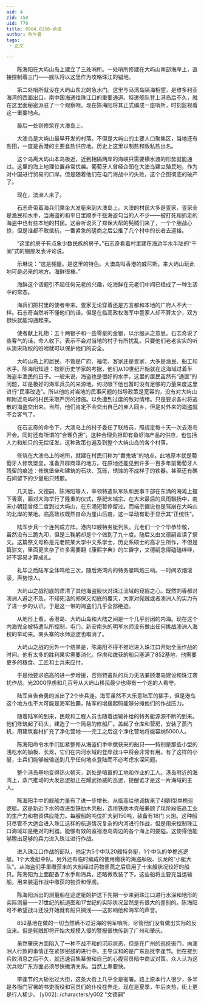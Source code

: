 ```yaml
---
aid: 4
zid: 158
uid: 770
title: 0004.0158-余波
author: 吹牛者
tags: 
 - 正文

---
```




　　陈海阳在大屿山岛上建立了三处哨所。一处哨所修建在大屿山南部海岸上，直接控制着三门——舰队将以这里作为攻略珠江的锚地。

　　第二处哨所就设在大屿山东北的急水门。这里与马湾岛隔海相望，是维多利亚海湾的西面出口，南中国海通往珠江口的重要通道。特遣舰队登上港岛后不久，就在这里面秘密派驻了一个观察哨。现在陈海阳将其正式编成一座哨所，时刻监视着这一重要地点。

　　最后一处则修筑在大澳岛上。

　　大澳岛是大屿山最早开发的村落。不但是大屿山的主要人口聚集区，当地还有盐田，一度是香港的主要食盐供应地。历史上这里以制盐和贩私盐出名。

　　这个岛离大屿山本岛极近，近到相隔两岸的海峡只需要横水渡的形势就能通过。这里的海上地理位置非常优越。葡萄牙人曾经企图在大澳岛建立殖民地，作为对中国进行贸易的口岸。但是随着他们在屯门海战中的失败，这个企图彻底的破产了。

　　现在，澳洲人来了。

　　石志奇带着海兵们乘坐大发艇来到大澳岛上。大澳的村民大多是疍家，疍家全是渔民和水手，当海盗的和平日里顺手干些海盗勾当的人不少——被打死和抓走的海盗中也有些本地的村民。这会听说灭了郑保大帮的髡贼们来了，一个个胆战心惊，但是谁都不敢抵抗，一番紧急的磋商之后公推了几个村中的长者去迎接。

　　“这里的房子有点象少数民族的房子。”石志奇看着村里建在海边半水半陆的“干阑”式的棚屋发表评论说。

　　乐琳说：“这是棚屋。是这里的特色。大澳岛叫香港的威尼斯。来大屿山玩此地可是必来的地方。海鲜很棒。”

　　海鲜这个话题引不起任何元老的兴趣，吃海鲜在元老们中间已经成了一种生活中的常态。

　　海兵们把村里的使者带来。疍家无论穿着还是方言都和本地的广府人不大一样。石志奇当然听不懂他们的话，但是在临高政权海军中疍家人却不算太少，双方很快就能沟通起来。

　　使者献上礼物：五十两银子和一些零星的金银，以示服从之意思。石志奇说了些客气的话，命人收下。表示不会对当地的村子有所扰乱。只要他们老老实实的听从澳宋政权的吩咐就可以保护他们的安全。

　　大屿山岛上的居民，不管是广府、福佬、客家还是疍家，大多是渔民、船工和水手。陈海阳知道：按照历史学家的考据，他们从10世纪开始就在这海域过着半海盗半渔民的日子。一般来说，海盗也是很好的水手，这里的居民虽然有“通匪”的问题，却是极好的海军兵员的来源地。何况眼下他也暂时没有足够的力量来度这里进行“民事改造”。所以他的对当地的民事问题的指导政策是宽容的，没有对大屿山和附近岛屿的村民采取严厉的措施。以免遭到过度的敌对情绪。只是要求各村将逃散的海盗交出来。当然，他们肯定不会交出自己的亲人同乡，但是对外来的海盗就不会客气了。

　　在石志奇的命令下，大澳岛上的村子委任了联络员，照规定每十天一次去港岛开会。同时还有所谓的“合理负担”。这种合理负担即有鱼虾海产品的供应，也包括人力和船只的无偿征发。这种政策也遍及到整个大屿山岛的各个村落。

　　修筑在大澳岛上的哨所，就建在村民们称为“番鬼塘”的地点。此地原本就是葡萄牙人修筑堡垒，准备开辟商埠的地方。在原地还能见到许多一百多年前葡萄牙人残留的痕迹：修筑堡垒和建筑的石块、瓦砾，锈蚀的不成样子的铁器。甚至还有礁石间留下的少量船只残骸。

　　几天后，文德嗣、陈海阳等人，率领特遣队军队和民事干部在东涌的海滩上摆下香案，面对大海举行了隆重的仪式，祭祀宋端宗。在大宋最后的风雨飘扬中，南宋小朝廷曾经二度到过大屿山，在东涌短暂停留过。而端宗据说也是驾崩在大屿山的北岸的某地。临高政权既然自命为崖山后裔，这一举动有助于显示其“正统性”。

　　陆军步兵一个连列成方阵。港内12艘特务艇列队。元老们一个个毕恭毕敬，虽然没有三跪九叩，但是三鞠躬却是个个做到了九十度。随后又由文德嗣宣读了祭文。这篇祭文号称是元老院某大学中文系学士，历史系硕士的高才生所作，不但是篇骈文，里面更夹杂了许多需要翻《康熙字典》的生僻字，文德嗣念得磕磕绊绊，好不容易才算成礼。

　　礼毕之后陆军全体鸣枪三次，随后海湾内的特务艇鸣炮三响。一时间浓烟滚滚，声势惊人。

　　大屿山之战彻底的肃清了其他海盗股伙对珠江流域的窥觊之心。既然刘香都对澳洲人避之不及，不知死活的郑保又彻底的覆灭，大家对髡贼或者澳洲人的实力有了进一步的认识。于是这一带的海盗们几乎全部绝迹。

　　从地形上看，香港岛、大屿山岛和大陆之间是一个几乎封闭的内海。现在这个内海完全被特遣队所控制，屯门、新安南头的明军水师没有做出任何挑战澳洲人海权的举动来。南头寨的水师巡逻也取消了。

　　大屿山之战的另外一个结果是，陈海阳不得不推迟进入珠江口开始全面作战的时间。他有太多的胜利果实需要消化。俘虏和缴获的船只塞满了852基地，他需要更多的粮食、工匠和士兵来应付。

　　于是他要求临高的进一步增援，否则特遣队的兵力无法兼顾港岛建设和珠江袭扰作战。光2000俘虏和几百号从大屿山移民最少也得有一个连的人看守。

　　陆军自告奋勇的派出了2个步兵连。海军虽然不大乐意陆军的插手，但是港岛这个地方也不大可能是海军独霸，陆军的增援起码能够分摊他们的作战压力。

　　随着陆军的到来，民政和工程人员也随着运输补给的特务艇源源不断的到来。他们修筑起了码头，建造了一个简易的修船厂。盖起了仓库和营房，安装了蒸汽机，用建筑套材扩充了净化营地——完工之后这个净化营地将能容纳5000人。

　　陈海阳命令水手们加紧整修从海盗们手中缴获来的船只——特别是那些小型的浅吃水的舢板、长龙，它们在内河水域的登岸战斗中将会非常有用。有了这样的小艇，士兵们能够被输送到几乎任何地点登陆而不必考虑水深问题。

　　整个港岛基地变得热火朝天，到处是喧嚣的工地和作业的工人。港岛附近的海湾上，蒸汽推动的大发巡逻艇正在耀武扬威的巡逻，提醒谁才是这一片海域的主人。

　　陈海阳手中的舰船力量有了进一步增长。从临高给他调拨来了4艘II型单桅巡逻艇。这是新近下水的改进型铁肋木壳船，选用铁肋木壳船兼顾了现阶段临高工业的生产力和物资供应能力。每艘船的吨位扩大到150吨，装备有18门 火炮。这种船只尽管不大适合进入珠江这样的航道情况复杂的内河进行作战，但是用来控制珠江口海域却是绝对的利器。能够有效的监视港岛周边的各个海上的要隘。这使得他能够腾出足够的兵力进入珠江进行作战。

　　进入珠江口作战的部队，他定为5个中队20艘特务艇，1个中队的单桅巡逻艇。1个大发艇中队。另外还有临时编成的使用缴获的海盗舢板、长龙的“小艇大队”。从海盗们手里缴获来的大船经过药物熏蒸之后启用了十来艘状况较好的船只。陈海阳为上面配备了水手和海兵，还略微改装了下。这些船将主要充当运输船，用来装运作战中缴获的物资和俘虏。

　　陈海阳派出的测量船在巡逻艇的护送下先期一步来到珠江口进行水深和地形的实际测量——21世纪的航道图和17世纪的实际状况显然是有很大的差别的。陈海阳可不希望战斗还没开始就有船只搁浅——这影响他和海军的声誉。

　　852基地在做的一切当然瞒不过沿海的明军哨所。尽管他们没有做出实际的反应来。但是髡贼即将开始大规模入侵的警报很快传到了广州和肇庆。

　　虽然肇庆方面陷入了一种不战不和的沉闷状态，但是在广州的巡抚衙门，向澳洲人行款的事情正在紧锣密鼓的进行中。主导议和的是广东巡抚李逢节。他在接到兵败消息之后不久，就迅速召集幕僚和自己的心腹官员暗中商议对策。众人认为这次兵败广东方面必须尽快撇清关系。当然上奏要快。

　　李逢节的大轿抬过大街，这条大街上几乎全是衙署。路上原本行人很少，多半是各衙门官署的书吏衙役和官员们的仆役在奔走。现在是夏季，午后炎热，街上更是行人稀少。
[y002]: /characters/y002 "文德嗣"


